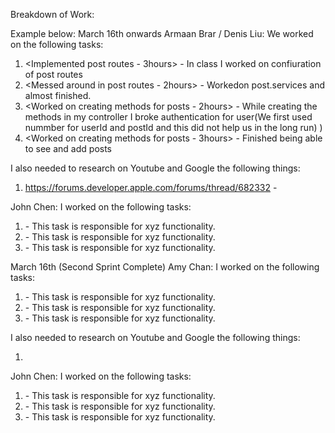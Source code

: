 Breakdown of Work:

Example below:
March 16th onwards 
Armaan Brar / Denis Liu:
We worked on the following tasks:

1. <Implemented post routes - 3hours> - In class I worked on confiuration of post routes 
2. <Messed around in post routes - 2hours> - Workedon post.services and almost finished. 
3. <Worked on creating methods for posts - 2hours> - While creating the methods in my controller I broke authentication for user(We first used nummber for userId and postId and this did not help us in the long run) )
3. <Worked on creating methods for posts - 3hours> - Finished being able to see and add posts


I also needed to research on Youtube and Google the following things:

1. https://forums.developer.apple.com/forums/thread/682332 - 

John Chen:
I worked on the following tasks:

1. <Insert Some Task Here> - This task is responsible for xyz functionality.
2. <Insert Some Task Here> - This task is responsible for xyz functionality.
3. <Insert Some Task Here> - This task is responsible for xyz functionality.

March 16th (Second Sprint Complete)
Amy Chan:
I worked on the following tasks:

1. <Insert Some Task Here> - This task is responsible for xyz functionality.
2. <Insert Some Task Here> - This task is responsible for xyz functionality.
3. <Insert Some Task Here> - This task is responsible for xyz functionality.

I also needed to research on Youtube and Google the following things:

1. <Insert Video or Link to thing you needed to research>

John Chen:
I worked on the following tasks:

1. <Insert Some Task Here> - This task is responsible for xyz functionality.
2. <Insert Some Task Here> - This task is responsible for xyz functionality.
3. <Insert Some Task Here> - This task is responsible for xyz functionality.
